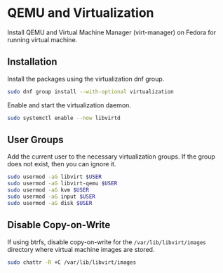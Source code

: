 # QEMU and Virtualization

Install QEMU and Virtual Machine Manager (virt-manager) on Fedora for running virtual machine.

## Installation

Install the packages using the virtualization dnf group.

```sh
sudo dnf group install --with-optional virtualization
```

Enable and start the virtualization daemon.

```sh
sudo systemctl enable --now libvirtd
```

## User Groups

Add the current user to the necessary virtualization groups. If the group does not exist, then you can ignore it.

```sh
sudo usermod -aG libvirt $USER
sudo usermod -aG libvirt-qemu $USER
sudo usermod -aG kvm $USER
sudo usermod -aG input $USER
sudo usermod -aG disk $USER
```

## Disable Copy-on-Write

If using btrfs, disable copy-on-write for the `/var/lib/libvirt/images` directory where virtual machine images are stored.

```sh
sudo chattr -R +C /var/lib/libvirt/images
```
